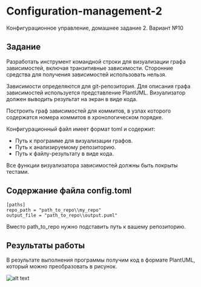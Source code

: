 # Configuration-management-2
Конфигурационное управление, домашнее задание 2. Вариант №10
## Задание
Разработать инструмент командной строки для визуализации графа зависимостей, включая транзитивные зависимости. Сторонние средства для получения зависимостей использовать нельзя.

Зависимости определяются для git-репозитория. Для описания графа зависимостей используется представление PlantUML. Визуализатор должен выводить результат на экран в виде кода.

Построить граф зависимостей для коммитов, в узлах которого содержатся номера коммитов в хронологическом порядке.

Конфигурационный файл имеет формат toml и содержит:
- Путь к программе для визуализации графов.
- Путь к анализируемому репозиторию.
- Путь к файлу-результату в виде кода.


Все функции визуализатора зависимостей должны быть покрыты тестами.

## Содержание файла config.toml
```
[paths]
repo_path = "path_to_repo\\my_repo"
output_file = "path_to_repo\\output.puml"
```
Вместо path_to_repo нужно подставить путь к вашему репозиторию. 
## Результаты работы
В результате выполнения программы получим код в формате PlantUML, который можно преобразовать в рисунок. 


![alt text](http://www.plantuml.com/plantuml/png/ZP8zRWCX48LxJe6SsjB23Z_JH5PoaXaOaiZU9S9s5UNksLrHfAHx6lJUznLSxWzgZ-ToK_Vhr_fDZHQzrBMcprONqO_sb7ylQysYVvJMRvIk7wq-r_nURxNf5n7PpxLbQVtad5E_wgYSP3R4mPqqtNNF8MIVURPcBi5xWfImaCGG0qCq5csliYH2BaUrPu6IN4cc07dhVJ6C15D4T1CKWf3LA4EVpw_3grt8YK4JxI7KCzk9l4msumHRGT3E00usPYuPnB8QPUn2mwjTACQ4S-13g6StXs2sSPwIOsRAP3Y2Gx4-CZX2DShOXSPNBxBcxJFz0G00)
